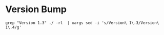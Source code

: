 # Version Bump

```
grep "Version 1.3" ./ -rl  | xargs sed -i 's/Version\ 1\.3/Version\ 1\.4/g'
```
